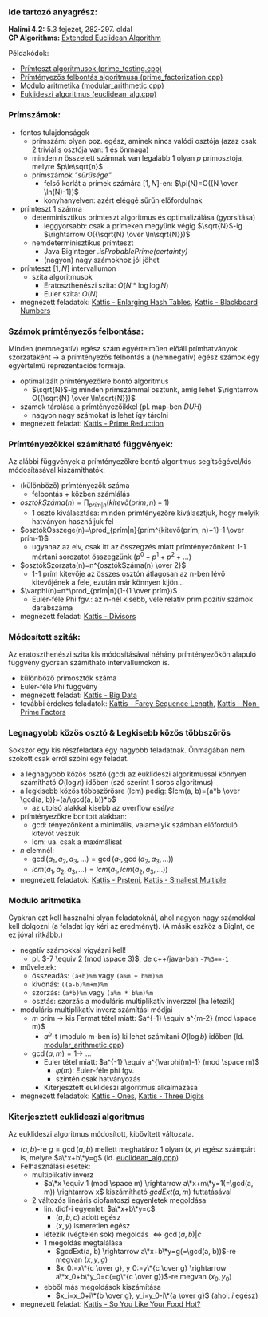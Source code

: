 ### Ide tartozó anyagrész:

**Halimi 4.2:** 5.3 fejezet, 282-297. oldal<br>
**CP Algorithms:** [Extended Euclidean Algorithm](https://cp-algorithms.com/algebra/extended-euclid-algorithm.html)

Példakódok:

- [Prímteszt algoritmusok (prime_testing.cpp)](prime_testing.cpp)
- [Prímtényezős felbontás algoritmusa (prime_factorization.cpp)](prime_factorization.cpp)
- [Modulo aritmetika (modular_arithmetic.cpp)](modular_arithmetic.cpp)
- [Euklideszi algoritmus (euclidean_alg.cpp)](euclidean_alg.cpp)

### Prímszámok:

- fontos tulajdonságok
    - prímszám: olyan poz. egész, aminek nincs valódi osztója (azaz csak 2 triviális osztója van: 1 és önmaga)
    - minden $n$ összetett számnak van legalább 1 olyan $p$ prímosztója, melyre $p\le\sqrt{n}$
    - prímszámok *"sűrűsége"*
        - felső korlát a prímek számára $[1, N]$-en: $\pi(N)=O({N \over \ln(N)-1})$
        - konyhanyelven: azért eléggé sűrűn előfordulnak
- prímteszt 1 számra
    - determinisztikus prímteszt algoritmus és optimalizálása (gyorsítása)
        - leggyorsabb: csak a prímeken megyünk végig $\sqrt{N}$-ig $\rightarrow O({\sqrt{N} \over \ln\sqrt{N}})$
    - nemdeterminisztikus prímteszt
        - Java BigInteger *.isProbablePrime(certainty)*
        - (nagyon) nagy számokhoz jól jöhet
- prímteszt $[1, N]$ intervallumon
    - szita algoritmusok
        - Eratoszthenészi szita: $O(N*\log\log{N})$
        - Euler szita: $O(N)$
- megnézett feladatok:
[Kattis - Enlarging Hash Tables](https://open.kattis.com/problems/enlarginghashtables),
[Kattis - Blackboard Numbers](https://open.kattis.com/problems/primes2)

### Számok prímtényezős felbontása:

Minden (nemnegatív) egész szám egyértelműen előáll prímhatványok szorzataként $\rightarrow$ a prímtényezős felbontás a (nemnegatív) egész számok egy egyértelmű reprezentációs formája.

- optimalizált prímtényezőkre bontó algoritmus
    - $\sqrt{N}$-ig minden prímszámmal osztunk, amíg lehet $\rightarrow O({\sqrt{N} \over \ln\sqrt{N}})$
- számok tárolása a prímtényezőikkel (pl. map-ben *DUH*)
    - nagyon nagy számokat is lehet így tárolni
- megnézett feladat:
[Kattis - Prime Reduction](https://open.kattis.com/problems/primereduction)

### Prímtényezőkkel számítható függvények:

Az alábbi függvények a prímtényezőkre bontó algoritmus segítségével/kis módosításával kiszámíthatók:

- (különböző) prímtényezők száma
    - felbontás + közben számlálás<br>
- $osztókSzáma(n)=\prod_{prím|n}(kitevő(prím, n)+1)$
    - 1 osztó kiválasztása: minden prímtényezőre kiválasztjuk, hogy melyik hatványon használjuk fel
- $osztókÖsszege(n)=\prod_{prím|n}{prím^{kitevő(prím, n)+1}-1 \over prím-1}$
    - ugyanaz az elv, csak itt az összegzés miatt prímtényezőnként 1-1 mértani sorozatot összegzünk ($p^{0}+p^{1}+p^{2}+...$)
- $osztókSzorzata(n)=n^{osztókSzáma(n) \over 2}$
    - 1-1 prím kitevője az összes osztón átlagosan az n-ben lévő kitevőjének a fele, ezután már könnyen kijön...
- $\varphi(n)=n*\prod_{prím|n}(1-{1 \over prím})$
    - Euler-féle Phi fgv.: az n-nél kisebb, vele relatív prím pozitív számok darabszáma
- megnézett feladat:
[Kattis - Divisors](https://open.kattis.com/problems/divisors)

### Módosított sziták:

Az eratoszthenészi szita kis módosításával néhány prímtényezőkön alapuló függvény gyorsan számítható intervallumokon is.

- különböző prímosztók száma
- Euler-féle Phi függvény
- megnézett feladat:
[Kattis - Big Data](https://open.kattis.com/problems/data)
- további érdekes feladatok:
[Kattis - Farey Sequence Length](https://open.kattis.com/problems/farey),
[Kattis - Non-Prime Factors](https://open.kattis.com/problems/nonprimefactors)

### Legnagyobb közös osztó & Legkisebb közös többszörös

Sokszor egy kis részfeladata egy nagyobb feladatnak. Önmagában nem szokott csak erről szólni egy feladat.

- a legnagyobb közös osztó (gcd) az euklideszi algoritmussal könnyen számítható $O(\log{n})$ időben (szó szerint 1 soros algoritmus)
- a legkisebb közös többszörösre (lcm) pedig: $lcm(a, b)={a*b \over \gcd(a, b)}=(a/\gcd(a, b))*b$
    - az utolsó alakkal kisebb az overflow *esélye*
- prímtényezőkre bontott alakban:
    - gcd: tényezőnként a minimális, valamelyik számban előforduló kitevőt veszük
    - lcm: ua. csak a maximálisat
- $n$ elemnél:
    - $\gcd(a_1, a_2, a_3, ...)=\gcd(a_1, \gcd(a_2, a_3, ...))$
    - $lcm(a_1, a_2, a_3, ...)=lcm(a_1, lcm(a_2, a_3, ...))$
- megnézett feladatok:
[Kattis - Prsteni](https://open.kattis.com/problems/prsteni),
[Kattis - Smallest Multiple](https://open.kattis.com/problems/smallestmultiple)

### Modulo aritmetika

Gyakran ezt kell használni olyan feladatoknál, ahol nagyon nagy számokkal kell dolgozni (a feladat így kéri az eredményt). (A másik eszköz a BigInt, de ez jóval ritkább.)

- negatív számokkal vigyázni kell!
    - pl. $-7 \equiv 2 (mod \space 3)$, de c++/java-ban `-7%3==-1`
- műveletek:
    - összeadás: `(a+b)%m` vagy `(a%m + b%m)%m`
    - kivonás: `((a-b)%m+m)%m`
    - szorzás: `(a*b)%m` vagy `(a%m * b%m)%m`
    - osztás: szorzás a moduláris multiplikatív inverzzel (ha létezik)
- moduláris multiplikatív inverz számítási módjai
    - $m$ prím $\rightarrow$ kis Fermat tétel miatt: $a^{-1} \equiv a^{m-2} (mod \space m)$
        - $a^{b}$-t (modulo m-ben is) ki lehet számítani $O(\log{b})$ időben (ld. [modular_arithmetic.cpp](modular_arithmetic.cpp))
    - $\gcd(a, m)=1 \rightarrow$ ...
        - Euler tétel miatt: $a^{-1} \equiv a^{\varphi(m)-1} (mod \space m)$
            - $\varphi(m)$: Euler-féle phi fgv.
            - szintén csak hatványozás
        - Kiterjesztett euklideszi algoritmus alkalmazása
- megnézett feladatok:
[Kattis - Ones](https://open.kattis.com/problems/ones),
[Kattis - Three Digits](https://open.kattis.com/problems/threedigits)


### Kiterjesztett euklideszi algoritmus

Az euklideszi algoritmus módosított, kibővített változata.

- $(a, b)$-re $g=\gcd(a, b)$ mellett meghatároz 1 olyan $(x, y)$ egész számpárt is, melyre $a\*x+b\*y=g$ (ld. [euclidean_alg.cpp](euclidean_alg.cpp))
- Felhasználási esetek:
    - multiplikatív inverz
        - $a\*x \equiv 1 (mod \space m) \rightarrow a\*x+m\*y=1(=\gcd(a, m)) \rightarrow x$ kiszámítható $gcdExt(a, m)$ futtatásával
    - 2 változós lineáris diofantoszi egyenletek megoldása
        - lin. diof-i egyenlet: $a\*x+b\*y=c$
            - $(a, b, c)$ adott egész
            - $(x, y)$ ismeretlen egész
        - létezik (végtelen sok) megoldás $\Leftrightarrow \gcd(a, b)|c$
        - 1 megoldás megtalálása
            - $gcdExt(a, b) \rightarrow a\*x+b\*y=g(=\gcd(a, b))$-re megvan $(x, y, g)$
            - $x_0:=x\*{c \over g}, y_0:=y\*{c \over g} \rightarrow a\*x_0+b\*y_0=c(=g\*{c \over g})$-re megvan $(x_0, y_0)$
        - ebből más megoldások kiszámítása
            - $x_i=x_0+i\*{b \over g}, y_i=y_0-i\*{a \over g}$ (ahol: $i$ egész)
- megnézett feladat:
[Kattis - So You Like Your Food Hot?](https://open.kattis.com/problems/soyoulikeyourfoodhot)
